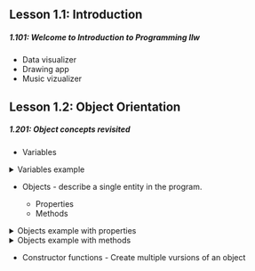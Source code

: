 ## Lesson 1.1: Introduction

<h5>1.101: Welcome to Introduction to Programming IIw</h5>

- Data visualizer
- Drawing app
- Music vizualizer

## Lesson 1.2: Object Orientation

<h5>1.201: Object concepts revisited</h5>

- Variables

<details>
  <summary>Variables example</summary>

```javascript
let x_pos = 100;
let y_pos = 0;
let height = 120;
```

</details>

- Objects - describe a single entity in the program.

  - Properties
  - Methods

<details>
  <summary>Objects example with properties</summary>

```javascript
let tree = {
  x_pos: 100,
  y_pos: 0,
  height: 120,
  colour: "green",
  hasLeaves: true,
};
```

</details>

  <details>
  <summary>Objects example with methods</summary>

```javascript
let tree = {
  x_pos: 100,
  y_pos: 0,
  height: 120,
  colour: "green",
  hasLeaves: true,
  wilt: function () {
    console.log("I am wilting");
  },
};
```

</details>

- Constructor functions - Create multiple vursions of an object
